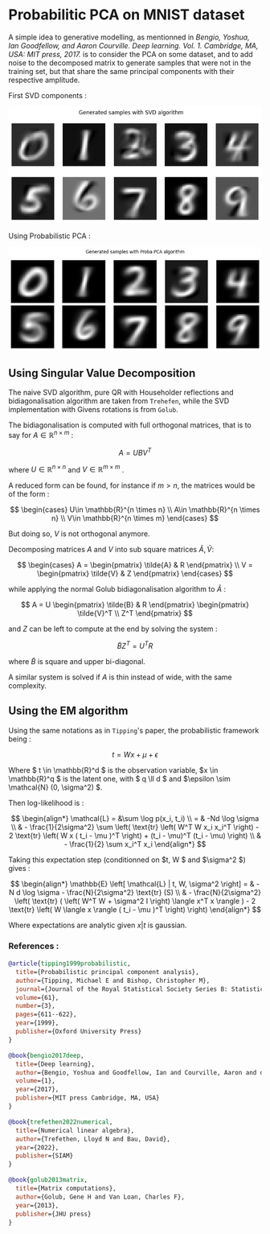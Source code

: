 # Probabilitic PCA on MNIST dataset

A simple idea to generative modelling, as mentionned in 
*Bengio, Yoshua, Ian Goodfellow, and Aaron Courville. Deep learning. Vol. 1. Cambridge, MA, USA: MIT press, 2017.* 
is to consider the PCA on some dataset, and to add noise to the decomposed matrix
to generate samples that were not in the training set, 
but that share the same principal components with their respective amplitude.

First SVD components :

![image](img/svd_mnist.png)

Using Probabilistic PCA :

![image](img/ppca_mnist.png)

## Using Singular Value Decomposition

The naive SVD algorithm, pure QR with Householder reflections and bidiagonalisation algorithm are taken from `Trehefen`, 
while the SVD implementation with Givens rotations is from `Golub`.

The bidiagonalisation is computed with full orthogonal matrices, 
that is to say for $A \in \mathbb{R}^{n \times m}$ : 

$$ A = U B V^T $$

where $U\in \mathbb{R}^{n \times n}$ and $V \in \mathbb{R}^{m \times m}$ .

A reduced form can be found, for instance if $m > n$, the matrices would be of the form :

$$
\begin{cases}
U\in \mathbb{R}^{n \times n} \\
A\in \mathbb{R}^{n \times n} \\
V\in \mathbb{R}^{n \times m}
\end{cases}
$$

But doing so, $V$ is not orthogonal anymore.

Decomposing matrices $A$ and $V$ into sub square matrices $\tilde{A}, \tilde{V}$:

$$ 
\begin{cases} 
A = \begin{pmatrix} \tilde{A} & R \end{pmatrix} \\
V = \begin{pmatrix} \tilde{V} & Z \end{pmatrix}
\end{cases}
$$

while applying the normal Golub bidiagonalisation algorithm to $\tilde{A}$ :

$$ 
A = U \begin{pmatrix} \tilde{B} & R \end{pmatrix} 
\begin{pmatrix} \tilde{V}^T \\ Z^T \end{pmatrix} 
$$

and $Z$ can be left to compute at the end by solving the system :

$$
\tilde{B} Z^T = U^T R
$$

where $\tilde{B}$ is square and upper bi-diagonal.

A similar system is solved if $A$ is thin instead of wide, with the same complexity.

## Using the EM algorithm

Using the same notations as in `Tipping`'s paper, 
the probabilistic framework being : 

$$
t = W x + \mu + \epsilon
$$

Where $ t \in \mathbb{R}^d $ is the observation variable, 
$x \in \mathbb{R}^q $ is the latent one,
with $ q \ll d $ and $\epsilon \sim \mathcal{N} (0, \sigma^2) $.

Then log-likelihood is :

$$
\begin{align*}
\mathcal{L} = &\sum \log p(x_i, t_i) \\
 = & -Nd \log \sigma \\
 & - \frac{1}{2\sigma^2} \sum 
\left( \text{tr} \left( W^T W x_i x_i^T \right) - 2 \text{tr} \left( W x ( t_i - \mu )^T \right)  + (t_i - \mu)^T (t_i - \mu) \right)  \\ 
& - \frac{1}{2} \sum x_i^T x_i 
\end{align*}
$$

Taking this expectation step (conditionned on $t, W $ and $\sigma^2 $) gives :

$$
\begin{align*}
\mathbb{E} \left[ \mathcal{L} | t, W, \sigma^2 \right] = & - N d \log \sigma - \frac{N}{2\sigma^2} \text{tr} (S) \\
& - \frac{N}{2\sigma^2} \left( 
  \text{tr} ( \left( W^T W + \sigma^2 I \right) \langle x^T x \rangle ) - 2 \text{tr} \left( W \langle x \rangle ( t_i - \mu )^T \right)
  \right)
\end{align*}
$$

Where expectations are analytic given $x | t$ is gaussian.


### References :

```bibtex
@article{tipping1999probabilistic,
  title={Probabilistic principal component analysis},
  author={Tipping, Michael E and Bishop, Christopher M},
  journal={Journal of the Royal Statistical Society Series B: Statistical Methodology},
  volume={61},
  number={3},
  pages={611--622},
  year={1999},
  publisher={Oxford University Press}
}
```

```bibtex
@book{bengio2017deep,
  title={Deep learning},
  author={Bengio, Yoshua and Goodfellow, Ian and Courville, Aaron and others},
  volume={1},
  year={2017},
  publisher={MIT press Cambridge, MA, USA}
}
```

```bibtex
@book{trefethen2022numerical,
  title={Numerical linear algebra},
  author={Trefethen, Lloyd N and Bau, David},
  year={2022},
  publisher={SIAM}
}
```

```bibtex
@book{golub2013matrix,
  title={Matrix computations},
  author={Golub, Gene H and Van Loan, Charles F},
  year={2013},
  publisher={JHU press}
}
```
